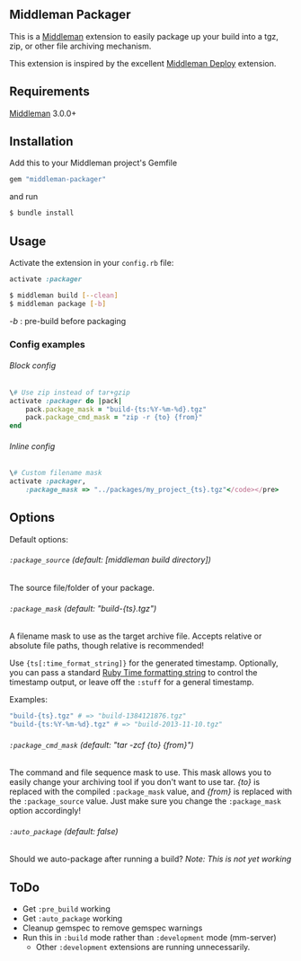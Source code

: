 Middleman Packager
------------------

This is a [Middleman](http://www.middlemanapp.com) extension to easily package up your build into a tgz, zip, or other file archiving mechanism.

This extension is inspired by the excellent [Middleman Deploy](https://github.com/tvaughan/middleman-deploy) extension.

## Requirements
[Middleman](http://www.middlemanapp.com) 3.0.0+

## Installation

Add this to your Middleman project's Gemfile

```ruby
gem "middleman-packager"
```
and run

```bash
$ bundle install
```

## Usage
Activate the extension in your `config.rb` file:

```ruby
activate :packager
```

```bash
$ middleman build [--clean]
$ middleman package [-b]
```

_-b_ : pre-build before packaging

### Config examples
###### Block config

```ruby
\# Use zip instead of tar+gzip
activate :packager do |pack|
    pack.package_mask = "build-{ts:%Y-%m-%d}.tgz"
    pack.package_cmd_mask = "zip -r {to} {from}"
end
```

###### Inline config

```ruby
\# Custom filename mask
activate :packager,
    :package_mask => "../packages/my_project_{ts}.tgz"</code></pre>
```

## Options
Default options:

###### `:package_source`  _(default: [middleman build directory])_

The source file/folder of your package.

###### `:package_mask`  _(default: "build-{ts}.tgz")_

A filename mask to use as the target archive file. Accepts relative or absolute file paths, though relative is recommended!

Use `{ts[:time_format_string]}` for the generated timestamp. Optionally, you can pass a standard [Ruby Time formatting string](http://www.ruby-doc.org/core-2.0.0/Time.html#method-i-strftime) to control the timestamp output, or leave off the `:stuff` for a general timestamp.

Examples:
```ruby
"build-{ts}.tgz" # => "build-1384121876.tgz"
"build-{ts:%Y-%m-%d}.tgz" # => "build-2013-11-10.tgz"
```

###### `:package_cmd_mask`  _(default: "tar -zcf {to} {from}")_

The command and file sequence mask to use. This mask allows you to easily change your archiving tool if you don't want to use tar. _{to}_ is replaced with the compiled `:package_mask` value, and _{from}_ is replaced with the `:package_source` value. Just make sure you change the `:package_mask` option accordingly!

###### `:auto_package`  _(default: false)_

Should we auto-package after running a build?
_Note: This is not yet working_

<!--
###### `:pre_build`  _(default: false)_

Run a build before creating a package?
_Note: This is not yet working, though passing the `-b` parameter to the package command does work._
 -->
## ToDo

 - Get `:pre_build` working
 - Get `:auto_package` working
 - Cleanup gemspec to remove gemspec warnings
 - Run this in `:build` mode rather than `:development` mode (mm-server)
     - Other `:development` extensions are running unnecessarily.
